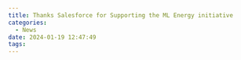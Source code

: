 ```yaml
---
title: Thanks Salesforce for Supporting the ML Energy initiative
categories:
  - News
date: 2024-01-19 12:47:49
tags:
---
```

